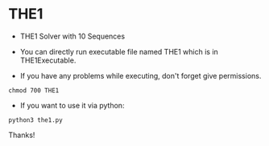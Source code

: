 # THE1

* THE1 Solver with 10 Sequences
* You can directly run executable file named THE1 which is in THE1Executable.

* If you have any problems while executing, don't forget give permissions.
```
chmod 700 THE1 
```
* If you want to use it via python:
```
python3 the1.py 
```

Thanks! 
